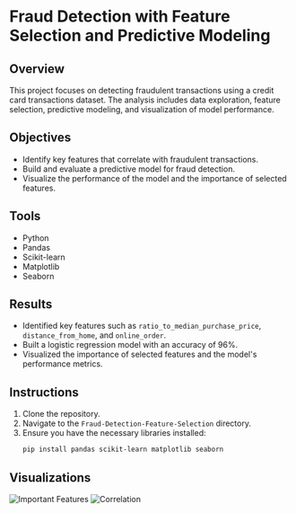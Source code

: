 # Fraud Detection with Feature Selection and Predictive Modeling

## Overview

This project focuses on detecting fraudulent transactions using a credit card transactions dataset. The analysis includes data exploration, feature selection, predictive modeling, and visualization of model performance.

## Objectives
- Identify key features that correlate with fraudulent transactions.
- Build and evaluate a predictive model for fraud detection.
- Visualize the performance of the model and the importance of selected features.

## Tools
- Python
- Pandas
- Scikit-learn
- Matplotlib
- Seaborn

## Results
- Identified key features such as `ratio_to_median_purchase_price`, `distance_from_home`, and `online_order`.
- Built a logistic regression model with an accuracy of 96%.
- Visualized the importance of selected features and the model's performance metrics.

## Instructions
1. Clone the repository.
2. Navigate to the `Fraud-Detection-Feature-Selection` directory.
3. Ensure you have the necessary libraries installed:
   ```bash
   pip install pandas scikit-learn matplotlib seaborn

## Visualizations
![Important Features](./visualizations/Important_Features.png)
![Correlation](./visualizations/correlation_fa.png)
